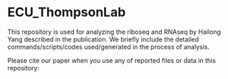 # ECU_ThompsonLab

This repository is used for analyzing the riboseq and RNAseq by Hailong Yang described in the publication. We briefly include the detailed commands/scripts/codes used/generated in the process of analysis.

Please cite our paper when you use any of reported files or data in this repository: 
